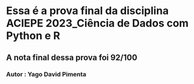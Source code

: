 # Essa é a prova final da disciplina ACIEPE 2023_Ciência de Dados com Python e R
## A nota final dessa prova foi 92/100
### Autor : Yago David Pimenta 
